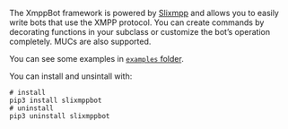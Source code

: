 The XmppBot framework is powered by [Slixmpp](https://slixmpp.readthedocs.io/)
and allows you to easily write bots that use the XMPP protocol.
You can create commands by decorating functions in your subclass
or customize the bot’s operation completely. MUCs are also supported.

You can see some examples in [`examples` folder](https://github.com/s-nt-s/XmppBot/tree/master/examples).

You can install and unsintall with:

```
# install
pip3 install slixmppbot
# uninstall
pip3 uninstall slixmppbot
```